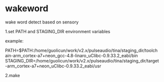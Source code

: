 # wakeword
wake word detect based on sensory

1.set PATH and STAGING_DIR environment variables

example:

PATH=$PATH:/home/guolicun/work/v2.x/pulseaudio/tina/staging_dir/toolchain-arm_cortex-a7+neon_gcc-4.8-linaro_uClibc-0.9.33.2_eabi/bin
STAGING_DIR=/home/guolicun/work/v2.x/pulseaudio/tina/staging_dir/target-arm_cortex-a7+neon_uClibc-0.9.33.2_eabi/usr

2.make

